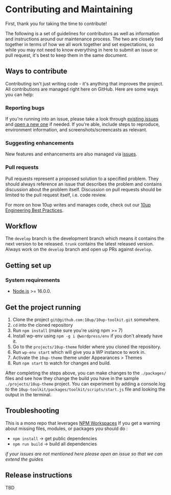 # Contributing and Maintaining

First, thank you for taking the time to contribute!

The following is a set of guidelines for contributors as well as information and instructions around our maintenance process.  The two are closely tied together in terms of how we all work together and set expectations, so while you may not need to know everything in here to submit an issue or pull request, it's best to keep them in the same document.

## Ways to contribute

Contributing isn't just writing code - it's anything that improves the project.  All contributions are managed right here on GitHub. Here are some ways you can help:

### Reporting bugs

If you're running into an issue, please take a look through [existing issues](https://github.com/10up/component-library/issues) and [open a new one](https://github.com/10up/component-library/issues/new) if needed.  If you're able, include steps to reproduce, environment information, and screenshots/screencasts as relevant.

### Suggesting enhancements

New features and enhancements are also managed via [issues](https://github.com/10up/component-library/issues).

### Pull requests

Pull requests represent a proposed solution to a specified problem.  They should always reference an issue that describes the problem and contains discussion about the problem itself.  Discussion on pull requests should be limited to the pull request itself, i.e. code review.

For more on how 10up writes and manages code, check out our [10up Engineering Best Practices](https://10up.github.io/Engineering-Best-Practices/).

## Workflow

The `develop` branch is the development branch which means it contains the next version to be released. `trunk` contains the latest released version.  Always work on the `develop` branch and open up PRs against `develop`.

## Getting set up

### System requirements

- [Node.js](https://nodejs.org/) >= 16.0.0. 

## Get the project running
1. Clone the project `git@github.com:10up/10up-toolkit.git` somewhere.
1. `cd` into the cloned repository
1. Run `npm install` (make sure you're using npm >= 7)
1. Install wp-env using `npm -g i @wordpress/env` if you don't already have it.
1. Go to the `projects/10up-theme` folder where you cloned the repository.
1. Run `wp-env start` which will give you a WP instance to work in.
1. Activate the `10up-theme` theme under Appearances > Themes
1. Run `npm start` to watch for changes and build.

After completing the steps above, you can make changes to the `./packages/` files and see how they change the build you have in the sample `./projects/10up-theme` project. You can experiment by adding a console.log to the `10up-toolkit/packages/toolkit/scripts/start.js` file and looking the output in the terminal.
## Troubleshooting

This is a mono repo that leverages [NPM Workspaces](https://docs.npmjs.com/cli/v7/using-npm/workspaces)
If you get a warning about missing files, modules, or packages you should do :

- `npm install` -> get public dependencies
- `npm run build` -> build all dependencies

_if your issues are not mentioned here please open an issue so that we can extend the guides_
## Release instructions

TBD